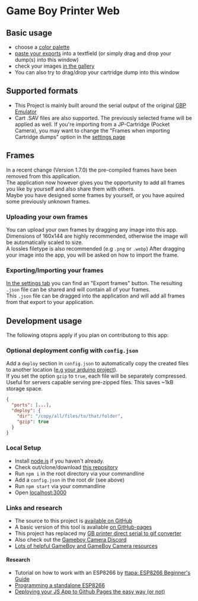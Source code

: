 # Game Boy Printer Web

## Basic usage
* choose a [color palette](#/palettes)
* [paste your exports](#/import) into a textfield (or simply drag and drop your dump(s) into this window)
* check your images [in the gallery](#/gallery)
* You can also try to drag/drop your cartridge dump into this window  

## Supported formats
* This Project is mainly built around the serial output of the original [GBP Emulator](https://github.com/mofosyne/arduino-gameboy-printer-emulator)
* Cart .SAV files are also supported. The previously selected frame will be applied as well. If you're importing from a JP-Cartridge (Pocket Camera), you may want to change the "Frames when importing Cartridge dumps" option in the [settings page](#/settings)    

## Frames
In a recent change (Version 1.7.0) the pre-compiled frames have been removed from this application.  
The application now however gives you the opportunity to add all frames you like by yourself and also share them with others.  
Maybe you have designed some frames by yourself, or you have aquired some previously unknown frames.

### Uploading your own frames
You can upload your own frames by dragging any image into this app.  
Dimensions of 160x144 are highly recommended, otherwise the image will be automatically scaled to size.  
A lossles filetype is also recommended (e.g `.png` or `.webp`)
After dragging your image into the app, you will be asked on how to import the frame.

### Exporting/Importing your frames
[In the settings tab](#/settings) you can find an "Export frames" button. The resulting `.json` file can be shared and will contain all of your frames.  
This `.json` file can be dragged into the application and will add all frames from that export to your application.  

## Development usage
The following otopns apply if you plan on contributong to this app:

### Optional deployment config with `config.json`
Add a `deploy` section in `config.json` to automatically copy the created files to another location ([e.g your arduino project](https://github.com/HerrZatacke/wifi-gbp-emulator)).  
If you set the option `gzip` to `true`, each file will be separately compressed. Useful for servers capable serving pre-zipped files. This saves ~1kB storage space.
``` json
{
  "ports": [...], 
  "deploy": {
    "dir": "/copy/all/files/to/that/folder",
    "gzip": true
  }
}
```

### Local Setup
* Install [node.js](https://nodejs.org/) if you haven't already.
* Check out/clone/download [this repository](https://github.com/HerrZatacke/gb-printer-web)
* Run `npm i` in the root directory via your commandline
* Add a `config.json` in the root dir (see above)
* Run `npm start` via your commandline
* Open [localhost:3000](http://localhost:3000)

### Links and research
* The source to this project is [available on GitHub](https://github.com/HerrZatacke/gb-printer-web)
* A basic version of this tool is avaliable [on GitHub-pages](https://herrzatacke.github.io/gb-printer-web/#/)  
* This project has replaced my [GB printer direct serial to gif converter](https://github.com/HerrZatacke/direct-serial-to-gif-converter)
* Also check out the [Gameboy Camera Discord](https://discord.gg/Kxhjg3qN) 
* [Lots of helpful GameBoy and GameBoy Camera resources](https://github.com/gbdev/awesome-gbdev)

#### Research
* Tutorial on how to work with an ESP8266 by [ttapa: ESP8266 Beginner's Guide](https://tttapa.github.io/ESP8266/Chap01%20-%20ESP8266.html)  
* [Programming a standalone ESP8266](https://www.instructables.com/id/3-Simple-Ways-of-Programming-an-ESP8266-12X-Module/)
* [Deploying your JS App to Github Pages the easy way (or not)](https://medium.com/linagora-engineering/1ef8c48424b7)
